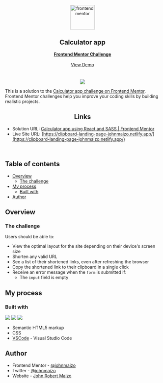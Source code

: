 <div id="top"></div>

<div align="center">

  <img src="https://www.frontendmentor.io/static/images/logo-mobile.svg" alt="frontendmentor" width="80">

  <h2 align="center">Calculator app</h2>
  <p align="center">
    <a href="https://www.frontendmentor.io/challenges/clipboard-landing-page-5cc9bccd6c4c91111378ecb9/hub"><strong>Frontend Mentor Challenge</strong></a>
    <br />
    <br />
    <a href="https://clipboard-landing-page-johnmaizo.netlify.app/">View Demo</a>
  </p>
</div>

#

<div align="center">

![](./design/desktop-design.jpg)

</div>

This is a solution to the [Calculator app challenge on Frontend Mentor](https://www.frontendmentor.io/challenges/clipboard-landing-page-5cc9bccd6c4c91111378ecb9/hub). Frontend Mentor challenges help you improve your coding skills by building realistic projects.

<h2 align="center">Links</h2>

- Solution URL: [Calculator app using React and SASS | Frontend Mentor](https://www.frontendmentor.io/solutions/clipboard-landing-page-x65sxK2t1i)
- Live Site URL: [https://clipboard-landing-page-johnmaizo.netlify.app/](https://clipboard-landing-page-johnmaizo.netlify.app/)

<br>

## Table of contents

- [Overview](#overview)
  - [The challenge](#the-challenge)
- [My process](#my-process)
  - [Built with](#built-with)
- [Author](#author)

## Overview

### The challenge

Users should be able to:

- View the optimal layout for the site depending on their device's screen size
- Shorten any valid URL
- See a list of their shortened links, even after refreshing the browser
- Copy the shortened link to their clipboard in a single click
- Receive an error message when the `form` is submitted if:
  - The `input` field is empty

## My process

### Built with

<!-- Bagdes -->

![](https://img.shields.io/badge/HTML5-E34F26?style=for-the-badge&logo=html5&logoColor=white)
![](https://img.shields.io/badge/CSS3-1572B6?style=for-the-badge&logo=css3&logoColor=white)
![](https://camo.githubusercontent.com/534d830baea352620abea385ff58cff9478e683e8449044b1ac6d8269bbbb3d1/68747470733a2f2f696d672e736869656c64732e696f2f62616467652f2d56697375616c25323053747564696f253230436f64652d3030374143433f7374796c653d666f722d7468652d626164676526266c6f676f3d76697375616c2d73747564696f2d636f6465266c6f676f436f6c6f723d7768697465)

- Semantic HTML5 markup
- CSS
- [VSCode](https://code.visualstudio.com/) - Visual Studio Code


## Author

- Frontend Mentor - [@johnmaizo](https://www.frontendmentor.io/profile/johnmaizo)
- Twitter - [@johnmaizo](https://twitter.com/johnmaizo)
- Website - [John Robert Maizo](https://johnmaizo.github.io/personal_website/)